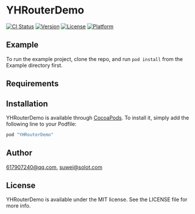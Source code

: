 # YHRouterDemo

[![CI Status](http://img.shields.io/travis/617907240@qq.com/YHRouterDemo.svg?style=flat)](https://travis-ci.org/617907240@qq.com/YHRouterDemo)
[![Version](https://img.shields.io/cocoapods/v/YHRouterDemo.svg?style=flat)](http://cocoapods.org/pods/YHRouterDemo)
[![License](https://img.shields.io/cocoapods/l/YHRouterDemo.svg?style=flat)](http://cocoapods.org/pods/YHRouterDemo)
[![Platform](https://img.shields.io/cocoapods/p/YHRouterDemo.svg?style=flat)](http://cocoapods.org/pods/YHRouterDemo)

## Example

To run the example project, clone the repo, and run `pod install` from the Example directory first.

## Requirements

## Installation

YHRouterDemo is available through [CocoaPods](http://cocoapods.org). To install
it, simply add the following line to your Podfile:

```ruby
pod "YHRouterDemo"
```

## Author

617907240@qq.com, suwei@solot.com

## License

YHRouterDemo is available under the MIT license. See the LICENSE file for more info.
